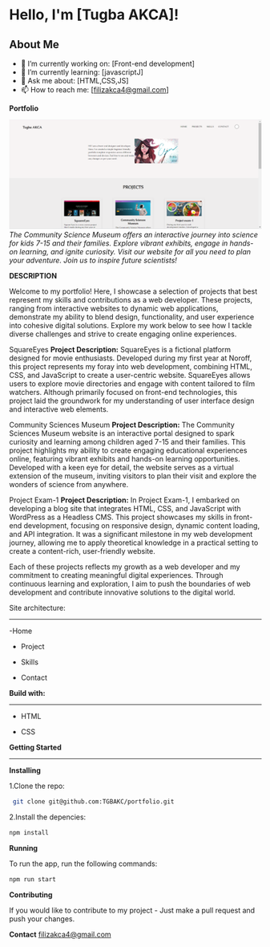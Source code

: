 

# Hello, I'm [Tugba AKCA]!

## About Me
- 🔭 I’m currently working on: [Front-end development]
- 🌱 I’m currently learning: [javascriptJ]
- 💬 Ask me about: [HTML,CSS,JS]
- 📫 How to reach me: [filizakca4@gmail.com]


**Portfolio**

![alt text](<Screenshot 2024-02-26 193357.png>)
*The Community Science Museum offers an interactive journey into science for kids 7-15 and their families. Explore vibrant exhibits, engage in hands-on learning, and ignite curiosity. Visit our website for all you need to plan your adventure. Join us to inspire future scientists!*


**DESCRIPTION**

Welcome to my portfolio! Here, I showcase a selection of projects that best represent my skills and contributions as a web developer. These projects, ranging from interactive websites to dynamic web applications, demonstrate my ability to blend design, functionality, and user experience into cohesive digital solutions. Explore my work below to see how I tackle diverse challenges and strive to create engaging online experiences.

SquareEyes
**Project Description:**
SquareEyes is a fictional platform designed for movie enthusiasts. Developed during my first year at Noroff, this project represents my foray into web development, combining HTML, CSS, and JavaScript to create a user-centric website. SquareEyes allows users to explore movie directories and engage with content tailored to film watchers. Although primarily focused on front-end technologies, this project laid the groundwork for my understanding of user interface design and interactive web elements.


Community Sciences Museum
**Project Description:**
The Community Sciences Museum website is an interactive portal designed to spark curiosity and learning among children aged 7-15 and their families. This project highlights my ability to create engaging educational experiences online, featuring vibrant exhibits and hands-on learning opportunities. Developed with a keen eye for detail, the website serves as a virtual extension of the museum, inviting visitors to plan their visit and explore the wonders of science from anywhere.


Project Exam-1
**Project Description:**
In Project Exam-1, I embarked on developing a blog site that integrates HTML, CSS, and JavaScript with WordPress as a Headless CMS. This project showcases my skills in front-end development, focusing on responsive design, dynamic content loading, and API integration. It was a significant milestone in my web development journey, allowing me to apply theoretical knowledge in a practical setting to create a content-rich, user-friendly website.


Each of these projects reflects my growth as a web developer and my commitment to creating meaningful digital experiences. Through continuous learning and exploration, I aim to push the boundaries of web development and contribute innovative solutions to the digital world.

Site architecture:
___

-Home

- Project

- Skills

- Contact



**Build with:**
___

- HTML

- CSS


  
 
**Getting Started**
___ 

**Installing**

1.Clone the repo:
```bash
 git clone git@github.com:TGBAKC/portfolio.git
```
2.Install the depencies:
```bash
npm install
```

**Running**

To run the app, run the following commands:

```bash
npm run start
```
**Contributing**

If you would like to contribute to my project - Just make a pull request and push your changes.

**Contact**
filizakca4@gmail.com